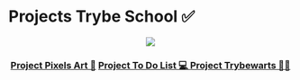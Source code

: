 # Projects Trybe School ✅
<div align="center">
  <img src="https://media.giphy.com/media/26tn33aiTi1jkl6H6/giphy.gif" />
  <h3>
  <a href="https://raissaqueiiroz.github.io/project-pixels-art/">Project Pixels Art 🎨</a>
  <a href="https://raissaqueiiroz.github.io/project-to-do-list/">Project To Do List 💻 </a>
  <a href="https://raissaqueiiroz.github.io/project-trybewarts/">Project Trybewarts 🧙‍♀️</a>
  </h3>
</div>
  
  

